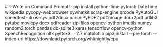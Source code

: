 <body>
<head>
#    ✨Write on Command Prompt✨
              pip install python-time
  pytorch DateTime wikipedia pycopy-webbrowser pywhatkit scrap-engine qrcode PyAutoGUI speedtest-cli os-sys pdf2docx parse PyPDF2 pdf2image docx2pdf urllib3 pytube moviepy docx pdfreader zip-files opencv-python imutils numpy random2 torch pandas db-sqlite3 keras tensorflow opencv-python SpeechRecognition nltk pyttsx3==2.7 matplotlib
pip3 install --pre torch --index-url https://download.pytorch.org/whl/nightly/cpu
</head>
 </body>
